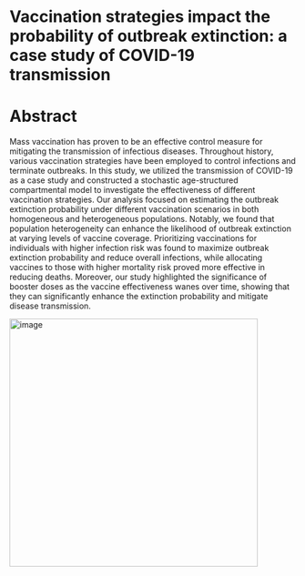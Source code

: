 # Vaccination strategies impact the probability of outbreak extinction: a case study of COVID-19 transmission


# Abstract

Mass vaccination has proven to be an effective control measure for mitigating the transmission of infectious diseases. Throughout history, various vaccination strategies have been employed to control infections and terminate outbreaks. In this study, we utilized the transmission of COVID-19 as a case study and constructed a stochastic age-structured compartmental model to investigate the effectiveness of different vaccination strategies. Our analysis focused on estimating the outbreak extinction probability under different vaccination scenarios in both homogeneous and heterogeneous populations. Notably, we found that population heterogeneity can enhance the likelihood of outbreak extinction at varying levels of vaccine coverage. Prioritizing vaccinations for individuals with higher infection risk was found to maximize outbreak extinction probability and reduce overall infections, while allocating vaccines to those with higher mortality risk proved more effective in reducing deaths. Moreover, our study highlighted the significance of booster doses as the vaccine effectiveness wanes over time, showing that they can significantly enhance the extinction probability and mitigate disease transmission.

  <img width="436" alt="image" src="https://github.com/chmNatcha/VaccinationStrategies/assets/124887772/a0231af5-be10-4917-bdc3-2dc1ba015a57">
